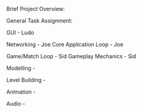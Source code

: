 Brief Project Overview:




General Task Assignment:

GUI - Ludo

Networking - Joe
Core Application Loop - Joe

Game/Match Loop - Sid
Gameplay Mechanics - Sid

Modelling - 

Level Building -

Animation - 

Audio - 
